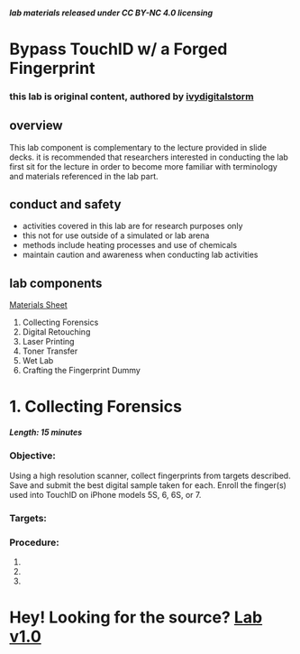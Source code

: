 ##### lab materials released under CC BY-NC 4.0 licensing
# Bypass TouchID w/ a Forged Fingerprint
### this lab is original content, authored by [ivydigitalstorm](https://keybase.io/ivydigitalstorm)

## overview

This lab component is complementary to the lecture provided in slide decks.  it is recommended that researchers interested in conducting the lab first sit for the lecture in order to become more familiar with terminology and materials referenced in the lab part.

## conduct and safety
- activities covered in this lab are for research purposes only 
- this not for use outside of a simulated or lab arena
- methods include heating processes and use of chemicals
- maintain caution and awareness when conducting lab activities

## lab components
[Materials Sheet](#)
1. Collecting Forensics
2. Digital Retouching
3. Laser Printing
4. Toner Transfer
5. Wet Lab
6. Crafting the Fingerprint Dummy

###  
###  
# 1. Collecting Forensics
##### Length: 15 minutes
### Objective:
Using a high resolution scanner, collect fingerprints from targets described. Save and submit the best digital sample taken for each. Enroll the finger(s) used into TouchID on iPhone models 5S, 6, 6S, or 7.
### Targets:
### Procedure:
1.
1.
1. 

# Hey! Looking for the source? [Lab v1.0](https://github.com/ivydigitalstorm/BypassTouchID/blob/master/Bypass_TouchID_Lab/Bypass-Touch-ID-Lab-v1.0%20_Information%20Security%20Society-LLC.pdf) 
